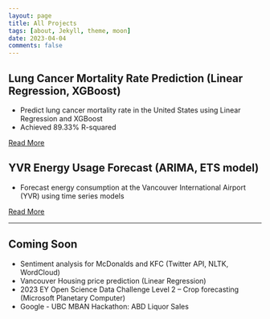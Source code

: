 ```yaml
---
layout: page
title: All Projects
tags: [about, Jekyll, theme, moon]
date: 2023-04-04
comments: false
---
```


## Lung Cancer Mortality Rate Prediction (Linear Regression, XGBoost)
- Predict lung cancer mortality rate in the United States using Linear Regression and XGBoost
- Achieved 89.33% R-squared

[Read More](https://xup65k6t6.github.io/Personal_Blog/projects/Lung-Cancer-Mortality-Rate-Prediction/)


## YVR Energy Usage Forecast (ARIMA, ETS model)
- Forecast energy consumption at the Vancouver International Airport (YVR) using time series models

[Read More](https://xup65k6t6.github.io/Personal_Blog/projects/YVR-Energy-Usage-Forecast/)

---

## Coming Soon
- Sentiment analysis for McDonalds and KFC (Twitter API, NLTK, WordCloud)
- Vancouver Housing price prediction (Linear Regression)
- 2023 EY Open Science Data Challenge Level 2 – Crop forecasting (Microsoft Planetary Computer)
- Google - UBC MBAN Hackathon: ABD Liquor Sales 
<!-- (https://lookerstudio.google.com/reporting/4ecd3ac4-9b47-4c97-8730-5c87ea10ebf9) -->
